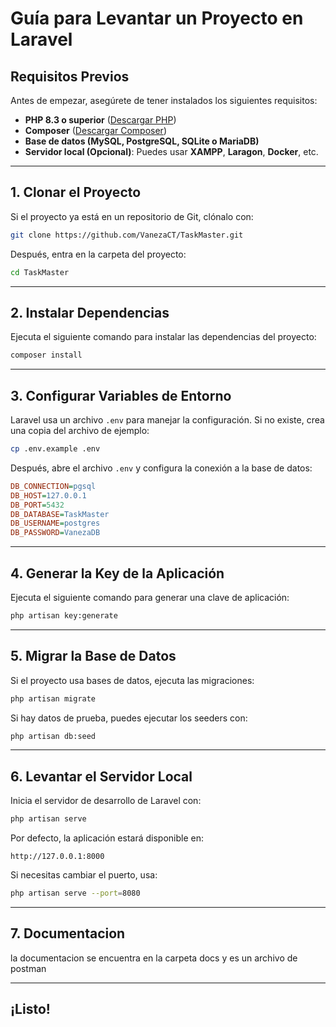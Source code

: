 
#  Guía para Levantar un Proyecto en Laravel

## Requisitos Previos

Antes de empezar, asegúrete de tener instalados los siguientes requisitos:

- **PHP 8.3 o superior** ([Descargar PHP](https://www.php.net/downloads))
- **Composer** ([Descargar Composer](https://getcomposer.org/download/))
- **Base de datos (MySQL, PostgreSQL, SQLite o MariaDB)**
- **Servidor local (Opcional)**: Puedes usar **XAMPP**, **Laragon**, **Docker**, etc.

---

## 1. Clonar el Proyecto

Si el proyecto ya está en un repositorio de Git, clónalo con:

```bash
git clone https://github.com/VanezaCT/TaskMaster.git
```

Después, entra en la carpeta del proyecto:

```bash
cd TaskMaster
```

---

## 2. Instalar Dependencias

Ejecuta el siguiente comando para instalar las dependencias del proyecto:

```bash
composer install
```

---

## 3. Configurar Variables de Entorno

Laravel usa un archivo `.env` para manejar la configuración. Si no existe, crea una copia del archivo de ejemplo:

```bash
cp .env.example .env
```

Después, abre el archivo `.env` y configura la conexión a la base de datos:

```ini
DB_CONNECTION=pgsql
DB_HOST=127.0.0.1
DB_PORT=5432
DB_DATABASE=TaskMaster
DB_USERNAME=postgres
DB_PASSWORD=VanezaDB
```

---

## 4. Generar la Key de la Aplicación

Ejecuta el siguiente comando para generar una clave de aplicación:

```bash
php artisan key:generate
```

---

## 5. Migrar la Base de Datos

Si el proyecto usa bases de datos, ejecuta las migraciones:

```bash
php artisan migrate
```

Si hay datos de prueba, puedes ejecutar los seeders con:

```bash
php artisan db:seed
```

---

## 6. Levantar el Servidor Local

Inicia el servidor de desarrollo de Laravel con:

```bash
php artisan serve
```

Por defecto, la aplicación estará disponible en:

```
http://127.0.0.1:8000
```

Si necesitas cambiar el puerto, usa:

```bash
php artisan serve --port=8080
```

---

## 7.  Documentacion 

la documentacion se encuentra en la carpeta docs y es un archivo de postman

---

##  ¡Listo! 
